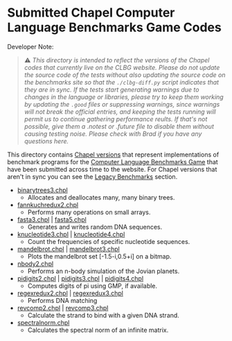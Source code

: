 # Submitted Chapel Computer Language Benchmarks Game Codes

Developer Note:

> :warning: *This directory is intended to reflect the versions of the
  Chapel codes that currently live on the CLBG website. Please do not
  update the source code of the tests without also updating the source
  code on the benchmarks site so that the `./clbg-diff.py` script
  indicates that they are in sync.  If the tests start generating
  warnings due to changes in the language or libraries, please try to
  keep them working by updating the `.good` files or suppressing
  warnings, since warnings will not break the official entries, and
  keeping the tests running will permit us to continue gathering
  performance reults.  If that's not possible, give them a .notest or
  .future file to disable them without causing testing noise.  Please
  check with Brad if you have any questions here.*


This directory contains 
[Chapel versions](https://benchmarksgame-team.pages.debian.net/benchmarksgame/measurements/chapel.html)
that represent implementations of benchmark programs for the 
[Computer Language Benchmarks Game](https://benchmarksgame-team.pages.debian.net/benchmarksgame/index.html)
that have been submitted across time to the website. For Chapel versions that aren't in sync you can see the 
[Legacy Benchmarks](##legacy-benchmarks) section.

* [binarytrees3.chpl](https://benchmarksgame-team.pages.debian.net/benchmarksgame/program/binarytrees-chapel-3.html)
    * Allocates and deallocates many, many binary trees.
* [fannkuchredux2.chpl](https://benchmarksgame-team.pages.debian.net/benchmarksgame/program/fannkuchredux-chapel-2.html)
    * Performs many operations on small arrays.
* [fasta3.chpl](https://benchmarksgame-team.pages.debian.net/benchmarksgame/program/fasta-chapel-3.html) |
  [fasta5.chpl](https://benchmarksgame-team.pages.debian.net/benchmarksgame/program/fasta-chapel-5.html)
    * Generates and writes random DNA sequences.
* [knucleotide3.chpl](https://benchmarksgame-team.pages.debian.net/benchmarksgame/program/knucleotide-chapel-3.html) |
  [knucleotide4.chpl](https://benchmarksgame-team.pages.debian.net/benchmarksgame/program/knucleotide-chapel-4.html)
    * Count the frequencies of specific nucleotide sequences.
* [mandelbrot.chpl](https://benchmarksgame-team.pages.debian.net/benchmarksgame/program/mandelbrot-chapel-1.html) |
  [mandelbrot3.chpl](https://benchmarksgame-team.pages.debian.net/benchmarksgame/program/mandelbrot-chapel-3.html)
    * Plots the mandelbrot set [-1.5-i,0.5+i] on a bitmap.
* [nbody2.chpl](https://benchmarksgame-team.pages.debian.net/benchmarksgame/program/nbody-chapel-2.html)
    * Performs an n-body simulation of the Jovian planets.
* [pidigits2.chpl](https://benchmarksgame-team.pages.debian.net/benchmarksgame/program/pidigits-chapel-2.html) |
  [pidigits3.chpl](https://benchmarksgame-team.pages.debian.net/benchmarksgame/program/pidigits-chapel-3.html) |
  [pidigits4.chpl](https://benchmarksgame-team.pages.debian.net/benchmarksgame/program/pidigits-chapel-4.html)
    * Computes digits of pi using GMP, if available.
* [regexredux2.chpl](https://benchmarksgame-team.pages.debian.net/benchmarksgame/program/regexredux-chapel-2.html) |
  [regexredux3.chpl](https://benchmarksgame-team.pages.debian.net/benchmarksgame/program/regexredux-chapel-3.html)
    * Performs DNA matching
* [revcomp2.chpl](https://benchmarksgame-team.pages.debian.net/benchmarksgame/program/revcomp-chapel-2.html) |
  [revcomp3.chpl](https://benchmarksgame-team.pages.debian.net/benchmarksgame/program/revcomp-chapel-3.html)
    * Calculate the strand to bind with a given DNA strand.
* [spectralnorm.chpl](https://benchmarksgame-team.pages.debian.net/benchmarksgame/program/spectralnorm-chapel-1.html)
    * Calculates the spectral norm of an infinite matrix.
